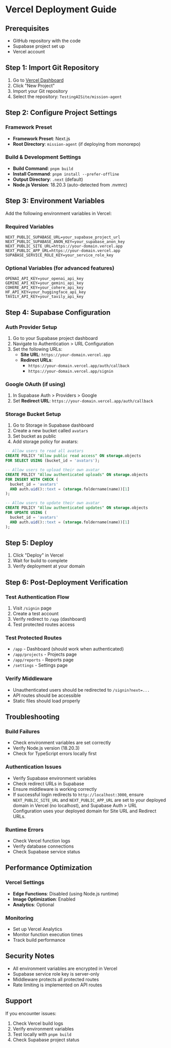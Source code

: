 # Vercel Deployment Guide

## Prerequisites

- GitHub repository with the code
- Supabase project set up
- Vercel account

## Step 1: Import Git Repository

1. Go to [Vercel Dashboard](https://vercel.com/dashboard)
2. Click "New Project"
3. Import your Git repository
4. Select the repository: `TestingAISite/mission-agent`

## Step 2: Configure Project Settings

### Framework Preset
- **Framework Preset**: Next.js
- **Root Directory**: `mission-agent` (if deploying from monorepo)

### Build & Development Settings
- **Build Command**: `pnpm build`
- **Install Command**: `pnpm install --prefer-offline`
- **Output Directory**: `.next` (default)
- **Node.js Version**: 18.20.3 (auto-detected from .nvmrc)

## Step 3: Environment Variables

Add the following environment variables in Vercel:

### Required Variables
```
NEXT_PUBLIC_SUPABASE_URL=your_supabase_project_url
NEXT_PUBLIC_SUPABASE_ANON_KEY=your_supabase_anon_key
NEXT_PUBLIC_SITE_URL=https://your-domain.vercel.app
NEXT_PUBLIC_APP_URL=https://your-domain.vercel.app
SUPABASE_SERVICE_ROLE_KEY=your_service_role_key
```

### Optional Variables (for advanced features)
```
OPENAI_API_KEY=your_openai_api_key
GEMINI_API_KEY=your_gemini_api_key
COHERE_API_KEY=your_cohere_api_key
HF_API_KEY=your_huggingface_api_key
TAVILY_API_KEY=your_tavily_api_key
```

## Step 4: Supabase Configuration

### Auth Provider Setup
1. Go to your Supabase project dashboard
2. Navigate to Authentication > URL Configuration
3. Set the following URLs:
   - **Site URL**: `https://your-domain.vercel.app`
   - **Redirect URLs**: 
     - `https://your-domain.vercel.app/auth/callback`
     - `https://your-domain.vercel.app/signin`

### Google OAuth (if using)
1. In Supabase Auth > Providers > Google
2. Set **Redirect URL**: `https://your-domain.vercel.app/auth/callback`

### Storage Bucket Setup
1. Go to Storage in Supabase dashboard
2. Create a new bucket called `avatars`
3. Set bucket as public
4. Add storage policy for avatars:

```sql
-- Allow users to read all avatars
CREATE POLICY "Allow public read access" ON storage.objects
FOR SELECT USING (bucket_id = 'avatars');

-- Allow users to upload their own avatar
CREATE POLICY "Allow authenticated uploads" ON storage.objects
FOR INSERT WITH CHECK (
  bucket_id = 'avatars' 
  AND auth.uid()::text = (storage.foldername(name))[1]
);

-- Allow users to update their own avatar
CREATE POLICY "Allow authenticated updates" ON storage.objects
FOR UPDATE USING (
  bucket_id = 'avatars' 
  AND auth.uid()::text = (storage.foldername(name))[1]
);
```

## Step 5: Deploy

1. Click "Deploy" in Vercel
2. Wait for build to complete
3. Verify deployment at your domain

## Step 6: Post-Deployment Verification

### Test Authentication Flow
1. Visit `/signin` page
2. Create a test account
3. Verify redirect to `/app` (dashboard)
4. Test protected routes access

### Test Protected Routes
- `/app` - Dashboard (should work when authenticated)
- `/app/projects` - Projects page
- `/app/reports` - Reports page
- `/settings` - Settings page

### Verify Middleware
- Unauthenticated users should be redirected to `/signin?next=...`
- API routes should be accessible
- Static files should load properly

## Troubleshooting

### Build Failures
- Check environment variables are set correctly
- Verify Node.js version (18.20.3)
- Check for TypeScript errors locally first

### Authentication Issues
- Verify Supabase environment variables
- Check redirect URLs in Supabase
- Ensure middleware is working correctly
 - If successful login redirects to `http://localhost:3000`, ensure `NEXT_PUBLIC_SITE_URL` and `NEXT_PUBLIC_APP_URL` are set to your deployed domain in Vercel (no localhost), and Supabase Auth > URL Configuration uses your deployed domain for Site URL and Redirect URLs.

### Runtime Errors
- Check Vercel function logs
- Verify database connections
- Check Supabase service status

## Performance Optimization

### Vercel Settings
- **Edge Functions**: Disabled (using Node.js runtime)
- **Image Optimization**: Enabled
- **Analytics**: Optional

### Monitoring
- Set up Vercel Analytics
- Monitor function execution times
- Track build performance

## Security Notes

- All environment variables are encrypted in Vercel
- Supabase service role key is server-only
- Middleware protects all protected routes
- Rate limiting is implemented on API routes

## Support

If you encounter issues:
1. Check Vercel build logs
2. Verify environment variables
3. Test locally with `pnpm build`
4. Check Supabase project status
